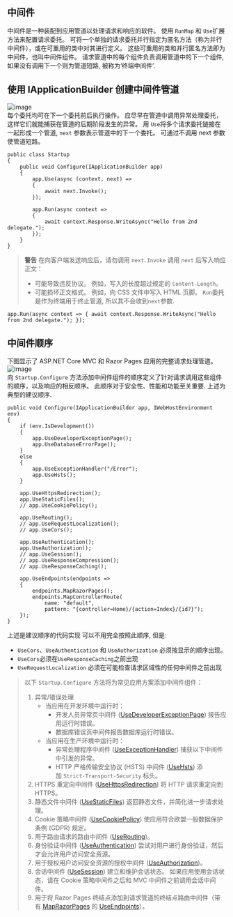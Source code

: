 ## 中间件
中间件是一种装配到应用管道以处理请求和响应的软件。
使用 `RunMap` 和 `Use`扩展方法来配置请求委托。 可将一个单独的请求委托并行指定为匿名方法（称为并行中间件），或在可重用的类中对其进行定义。 这些可重用的类和并行匿名方法即为中间件，也叫中间件组件。
请求管道中的每个组件负责调用管道中的下一个组件,如果没有调用下一个则为管道短路, 被称为‘终端中间件’.
## 使用 IApplicationBuilder 创建中间件管道
![image](https://github.com/satoi-fish/CodeNote/assets/81409285/f8b9c93c-c149-4252-af56-4db270fed577)
<br/>每个委托均可在下一个委托前后执行操作。 应尽早在管道中调用异常处理委托，这样它们就能捕获在管道的后期阶段发生的异常。
用 `Use`将多个请求委托链接在一起形成一个管道, `next` 参数表示管道中的下一个委托。 可通过不调用 next 参数使管道短路。 
```
public class Startup
{
    public void Configure(IApplicationBuilder app)
    {
        app.Use(async (context, next) =>
        {
            await next.Invoke();
        });

        app.Run(async context =>
        {
            await context.Response.WriteAsync("Hello from 2nd delegate.");
        });
    }
}
```
> **警告**
> 在向客户端发送响应后，请勿调用 `next.Invoke`
> 调用 `next` 后写入响应正文：
> 
> - 可能导致违反协议。 例如，写入的长度超过规定的 `Content-Length`。
> - 可能损坏正文格式。 例如，向 CSS 文件中写入 HTML 页脚。
`Run`委托是作为终端用于终止管道, 所以其不会收到`next`参数.
```
app.Run(async context => { await context.Response.WriteAsync("Hello from 2nd delegate."); });
```
## 中间件顺序
下图显示了 ASP.NET Core MVC 和 Razor Pages 应用的完整请求处理管道。
![image](https://github.com/satoi-fish/CodeNote/assets/81409285/ec6278c4-0899-4899-86fc-d99375936300)
<br/>向 `Startup.Configure` 方法添加中间件组件的顺序定义了针对请求调用这些组件的顺序，以及响应的相反顺序。 此顺序对于安全性、性能和功能至关重要. 上述为典型的建议顺序.
```
public void Configure(IApplicationBuilder app, IWebHostEnvironment env)
{
    if (env.IsDevelopment())
    {
        app.UseDeveloperExceptionPage();
        app.UseDatabaseErrorPage();
    }
    else
    {
        app.UseExceptionHandler("/Error");
        app.UseHsts();
    }

    app.UseHttpsRedirection();
    app.UseStaticFiles();
    // app.UseCookiePolicy();

    app.UseRouting();
    // app.UseRequestLocalization();
    // app.UseCors();

    app.UseAuthentication();
    app.UseAuthorization();
    // app.UseSession();
    // app.UseResponseCompression();
    // app.UseResponseCaching();

    app.UseEndpoints(endpoints =>
    {
        endpoints.MapRazorPages();
        endpoints.MapControllerRoute(
            name: "default",
            pattern: "{controller=Home}/{action=Index}/{id?}");
    });
}
```
上述是建议顺序的代码实现
可以不用完全按照此顺序, 但是:
- `UseCors`、`UseAuthentication` 和 `UseAuthorization` 必须按显示的顺序出现。
- `UseCors`必须在`UseResponseCaching`之前出现
- `UseRequestLocalization` 必须在可能检查请求区域性的任何中间件之前出现
> 以下 `Startup.Configure` 方法将为常见应用方案添加中间件组件：
> 
> 1. 异常/错误处理
>     - 当应用在开发环境中运行时：
>         - 开发人员异常页中间件 ([UseDeveloperExceptionPage](https://learn.microsoft.com/zh-cn/dotnet/api/microsoft.aspnetcore.builder.developerexceptionpageextensions.usedeveloperexceptionpage)) 报告应用运行时错误。
>         - 数据库错误页中间件报告数据库运行时错误。
>     - 当应用在生产环境中运行时：
>         - 异常处理程序中间件 ([UseExceptionHandler](https://learn.microsoft.com/zh-cn/dotnet/api/microsoft.aspnetcore.builder.exceptionhandlerextensions.useexceptionhandler)) 捕获以下中间件中引发的异常。
>         - HTTP 严格传输安全协议 (HSTS) 中间件 ([UseHsts](https://learn.microsoft.com/zh-cn/dotnet/api/microsoft.aspnetcore.builder.hstsbuilderextensions.usehsts)) 添加 `Strict-Transport-Security` 标头。
> 2. HTTPS 重定向中间件 ([UseHttpsRedirection](https://learn.microsoft.com/zh-cn/dotnet/api/microsoft.aspnetcore.builder.httpspolicybuilderextensions.usehttpsredirection)) 将 HTTP 请求重定向到 HTTPS。
> 3. 静态文件中间件 ([UseStaticFiles](https://learn.microsoft.com/zh-cn/dotnet/api/microsoft.aspnetcore.builder.staticfileextensions.usestaticfiles)) 返回静态文件，并简化进一步请求处理。
> 4. Cookie 策略中间件 ([UseCookiePolicy](https://learn.microsoft.com/zh-cn/dotnet/api/microsoft.aspnetcore.builder.cookiepolicyappbuilderextensions.usecookiepolicy)) 使应用符合欧盟一般数据保护条例 (GDPR) 规定。
> 5. 用于路由请求的路由中间件 ([UseRouting](https://learn.microsoft.com/zh-cn/dotnet/api/microsoft.aspnetcore.builder.endpointroutingapplicationbuilderextensions.userouting))。
> 6. 身份验证中间件 ([UseAuthentication](https://learn.microsoft.com/zh-cn/dotnet/api/microsoft.aspnetcore.builder.authappbuilderextensions.useauthentication)) 尝试对用户进行身份验证，然后才会允许用户访问安全资源。
> 7. 用于授权用户访问安全资源的授权中间件 ([UseAuthorization](https://learn.microsoft.com/zh-cn/dotnet/api/microsoft.aspnetcore.builder.authorizationappbuilderextensions.useauthorization))。
> 8. 会话中间件 ([UseSession](https://learn.microsoft.com/zh-cn/dotnet/api/microsoft.aspnetcore.builder.sessionmiddlewareextensions.usesession)) 建立和维护会话状态。 如果应用使用会话状态，请在 Cookie 策略中间件之后和 MVC 中间件之前调用会话中间件。
> 9. 用于将 Razor Pages 终结点添加到请求管道的终结点路由中间件（带有 [MapRazorPages](https://learn.microsoft.com/zh-cn/dotnet/api/microsoft.aspnetcore.builder.razorpagesendpointroutebuilderextensions.maprazorpages) 的 [UseEndpoints](https://learn.microsoft.com/zh-cn/dotnet/api/microsoft.aspnetcore.builder.endpointroutingapplicationbuilderextensions.useendpoints)）。
